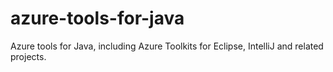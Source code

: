 # azure-tools-for-java
Azure tools for Java, including Azure Toolkits for Eclipse, IntelliJ and related projects.
